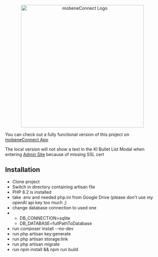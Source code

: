 <p align="center"><a href="https://mobeneconnect.de" target="_blank"><img src="https://mobeneconnect.de/wp-content/uploads/2023/04/mobeneConnect-Logo-Slogan.png" width="400" alt="mobeneConnect Logo"></a></p>

<p>You can check out a fully functional version of this project on <a href="https://app.mobeneconnect.de" target="_blank">mobeneConnect App</a></p>
<p>The local version will not show a text in the KI Bullet List Modal when entering <a href="https://app.mobeneconnect.de/admin" target="_blank">Admin Site</a> because of missing SSL cert</p>

## Installation

<ul>
    <li>Clone project</li>
    <li>Switch in directory containing artisan file</li>
    <li>PHP 8.2 is installed</li>
    <li>take .env and needed php.ini from Google Drive (please don't use my openAI api key too much ;)</li>
    <li>change database connection to used one</li>
    <li><ul><li>DB_CONNECTION=sqlite</li><li>DB_DATABASE=fullPathToDatabase</li></ul></li>
    <li>run composer install --no-dev</li>
    <li>run php artisan key:generate</li>
    <li>run php artisan storage:link</li>
    <li>run php artisan migrate</li>
    <li>run npm install && npm run build</li>
</ul>
